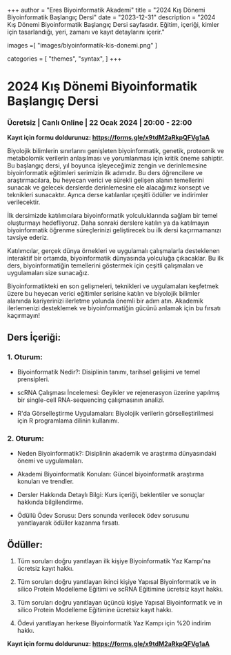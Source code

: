 +++
author = "Eres Biyoinformatik Akademi"
title = "2024 Kış Dönemi Biyoinformatik Başlangıç Dersi"
date = "2023-12-31"
description = "2024 Kış Dönemi Biyoinformatik Başlangıç Dersi sayfasıdır. Eğitim, içeriği, kimler için tasarlandığı, yeri, zamanı ve kayıt detaylarını içerir."

images =[ "images/biyoinformatik-kis-donemi.png" ]

categories = [
    "themes",
    "syntax",
]
+++

# 2024 Kış Dönemi Biyoinformatik Başlangıç Dersi

### Ücretsiz \| Canlı Online \| 22 Ocak 2024 \| 20:00 - 22:00

**Kayıt için formu doldurunuz: https://forms.gle/x9tdM2aRkpQFVg1aA**

Biyolojik bilimlerin sınırlarını genişleten biyoinformatik, genetik, proteomik ve metabolomik verilerin anlaşılması ve yorumlanması için kritik öneme sahiptir. Bu başlangıç dersi, yıl boyunca işleyeceğimiz zengin ve derinlemesine biyoinformatik eğitimleri serimizin ilk adımıdır. Bu ders öğrencilere ve araştırmacılara, bu heyecan verici ve sürekli gelişen alanın temellerini sunacak ve gelecek derslerde derinlemesine ele alacağımız konsept ve teknikleri sunacaktır. Ayrıca derse katılanlar ıçeşitli ödüller ve indirimler verilecektir.

İlk dersimizde katılımcılara biyoinformatik yolculuklarında sağlam bir temel oluşturmayı hedefliyoruz. Daha sonraki derslere katılın ya da katılmayın biyoinformatik öğrenme süreçlerinizi geliştirecek bu ilk dersi kaçırmamanızı tavsiye ederiz.

Katılımcılar, gerçek dünya örnekleri ve uygulamalı çalışmalarla desteklenen interaktif bir ortamda, biyoinformatik dünyasında yolculuğa çıkacaklar. Bu ilk ders, biyoinformatiğin temellerini göstermek için çeşitli çalışmaları ve uygulamaları size sunacağız.

Biyoinformatikteki en son gelişmeleri, teknikleri ve uygulamaları keşfetmek üzere bu heyecan verici eğitimler serisine katılın ve biyolojik bilimler alanında kariyerinizi ilerletme yolunda önemli bir adım atın. Akademik ilerlemenizi desteklemek ve biyoinformatiğin gücünü anlamak için bu fırsatı kaçırmayın!

## Ders İçeriği:

### 1. Oturum:

-   Biyoinformatik Nedir?: Disiplinin tanımı, tarihsel gelişimi ve temel prensipleri.

-   scRNA Çalışması İncelemesi: Geyikler ve rejenerasyon üzerine yapılmış bir single-cell RNA-sequencing çalışmasının analizi.

-   R\'da Görselleştirme Uygulamaları: Biyolojik verilerin görselleştirilmesi için R programlama dilinin kullanımı.

### 2. Oturum:

-   Neden Biyoinformatik?: Disiplinin akademik ve araştırma dünyasındaki önemi ve uygulamaları.

-   Akademi Biyoinformatik Konuları: Güncel biyoinformatik araştırma konuları ve trendler.

-   Dersler Hakkında Detaylı Bilgi: Kurs içeriği, beklentiler ve sonuçlar hakkında bilgilendirme.

-   Ödüllü Ödev Sorusu: Ders sonunda verilecek ödev sorusunu yanıtlayarak ödüller kazanma fırsatı.

## Ödüller:

1.  Tüm soruları doğru yanıtlayan ilk kişiye Biyoinformatik Yaz Kampı\'na ücretsiz kayıt hakkı.

2.  Tüm soruları doğru yanıtlayan ikinci kişiye Yapısal Biyoinformatik ve in silico Protein Modelleme Eğitimi ve scRNA Eğitimine ücretsiz kayıt hakkı.

3.  Tüm soruları doğru yanıtlayan üçüncü kişiye Yapısal Biyoinformatik ve in silico Protein Modelleme Eğitimine ücretsiz kayıt hakkı.

4.  Ödevi yanıtlayan herkese Biyoinformatik Yaz Kampı için %20 indirim hakkı.

**Kayıt için formu doldurunuz: https://forms.gle/x9tdM2aRkpQFVg1aA**


